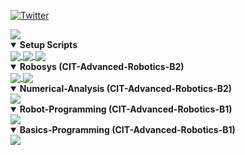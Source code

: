 [![Twitter](https://img.shields.io/twitter/follow/CreateRoboCup?style=social)](https://twitter.com/CreateRoboCup)

<img src="https://github-readme-stats.vercel.app/api?username=MasatoKubotera&count_private=true&theme=react" />

<details open>
  <summary><b>Setup Scripts</b></summary>
    <a href="https://github.com/MasatoKubotera/ubuntu_setup_scripts">
      <img align="center" src="https://github-readme-stats.vercel.app/api/pin/?username=MasatoKubotera&repo=ubuntu_setup_scripts&theme=react" />
    </a>
    <a href="https://github.com/MasatoKubotera/vscode_setup_script">
      <img align="center" src="https://github-readme-stats.vercel.app/api/pin/?username=MasatoKubotera&repo=vscode_setup_script&theme=react" />
    </a>
    <a href="https://github.com/MasatoKubotera/wsl_setup_script">
      <img align="center" src="https://github-readme-stats.vercel.app/api/pin/?username=MasatoKubotera&repo=wsl_setup_script&theme=react" />
    </a>
</details>

<details open>
  <summary><b>Robosys (CIT-Advanced-Robotics-B2)</b></summary>
    <a href="https://github.com/MasatoKubotera/RGBLED_RaspPi4_DeviceDriver">
      <img align="center" src="https://github-readme-stats.vercel.app/api/pin/?username=MasatoKubotera&repo=RGBLED_RaspPi4_DeviceDriver&theme=react" />
    </a>
    <a href="https://github.com/MasatoKubotera/translate">
      <img align="center" src="https://github-readme-stats.vercel.app/api/pin/?username=MasatoKubotera&repo=translate&theme=react" />
    </a>
</details>

<details open>
  <summary><b>Numerical-Analysis (CIT-Advanced-Robotics-B2)</b></summary>
    <a href="https://github.com/MasatoKubotera/monte_carlo">
      <img align="center" src="https://github-readme-stats.vercel.app/api/pin/?username=MasatoKubotera&repo=monte_carlo&theme=react" />
    </a>
</details>

<details open>
  <summary><b>Robot-Programming (CIT-Advanced-Robotics-B1)</b></summary>
    <a href="https://github.com/MasatoKubotera/calculator_vscode">
      <img align="center" src="https://github-readme-stats.vercel.app/api/pin/?username=MasatoKubotera&repo=calculator_vscode&theme=react" />
    </a>
</details>

<details open>
  <summary><b>Basics-Programming (CIT-Advanced-Robotics-B1)</b></summary>
    <a href="https://github.com/MasatoKubotera/Othello">
      <img align="center" src="https://github-readme-stats.vercel.app/api/pin/?username=MasatoKubotera&repo=Othello&theme=react" />
    </a>
</details>

<!--https://github.com/anuraghazra/github-readme-stats-->

